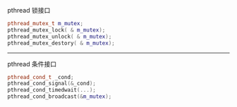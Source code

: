 pthread 锁接口
```cxx
pthread_mutex_t m_mutex;
pthread_mutex_lock( & m_mutex);
pthread_mutex_unlock( & m_mutex);
pthread_mutex_destory( & m_mutex);
```

---
pthread 条件接口

```cxx
pthread_cond_t _cond;
pthread_cond_signal(&_cond);
pthread_cond_timedwait(...);
pthread_cond_broadcast(&m_mutex);
```

